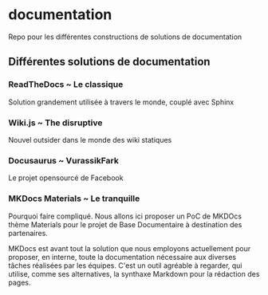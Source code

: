 # documentation
Repo pour les différentes constructions de solutions de documentation 

## Différentes solutions de documentation 

### ReadTheDocs ~ Le classique

Solution grandement utilisée à travers le monde, couplé avec Sphinx

### Wiki.js ~ The disruptive

Nouvel outsider dans le monde des wiki statiques

### Docusaurus ~ VurassikFark

Le projet opensourcé de Facebook 

### MKDocs Materials ~ Le tranquille

Pourquoi faire compliqué.
Nous allons ici proposer un PoC de MKDOcs thème Materials pour le projet de Base Documentaire à destination des partenaires.

MKDocs est avant tout la solution que nous employons actuellement pour proposer, en interne, toute la documentation nécessaire aux diverses tâches réalisées par les équipes.
C'est un outil agréable à regarder, qui utilise, comme ses alternatives, la synthaxe Markdown pour la rédaction des pages.
